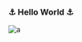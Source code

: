 ### ⚓️ Hello World ⚓️
![a](https://steamuserimages-a.akamaihd.net/ugc/1767070677310130427/CE6460257AEBB3E6282FBE613823DCEAAF7FE8CC/)
